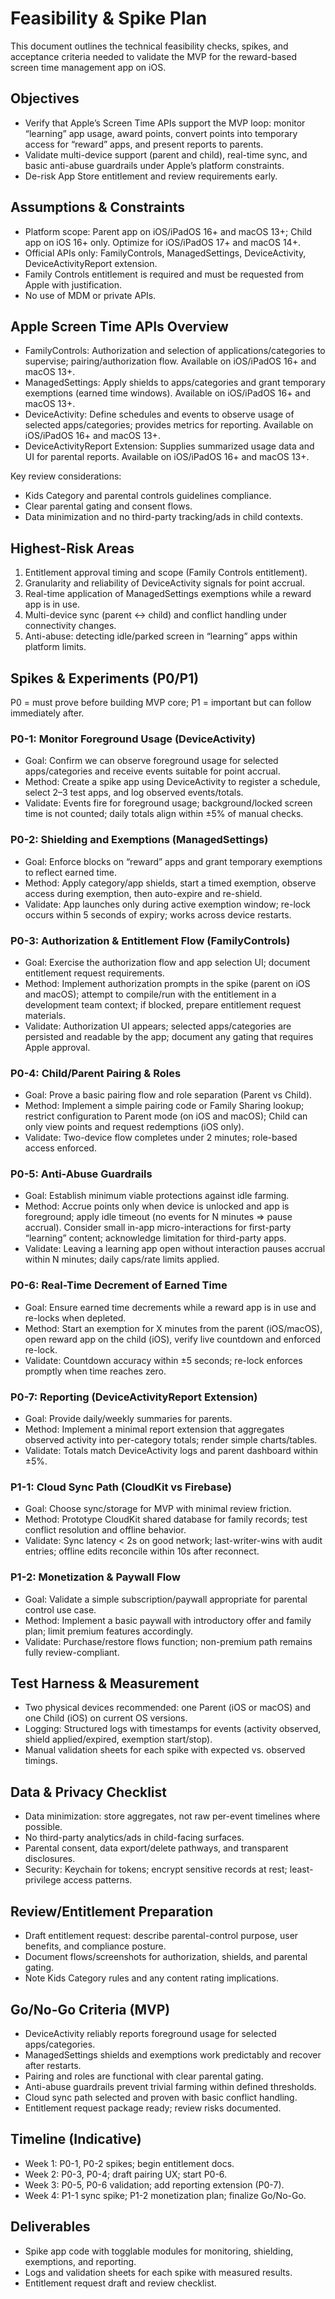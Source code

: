 # Feasibility & Spike Plan

This document outlines the technical feasibility checks, spikes, and acceptance criteria needed to validate the MVP for the reward-based screen time management app on iOS.

## Objectives

- Verify that Apple’s Screen Time APIs support the MVP loop: monitor “learning” app usage, award points, convert points into temporary access for “reward” apps, and present reports to parents.
- Validate multi-device support (parent and child), real-time sync, and basic anti-abuse guardrails under Apple’s platform constraints.
- De-risk App Store entitlement and review requirements early.

## Assumptions & Constraints

- Platform scope: Parent app on iOS/iPadOS 16+ and macOS 13+; Child app on iOS 16+ only. Optimize for iOS/iPadOS 17+ and macOS 14+.
- Official APIs only: FamilyControls, ManagedSettings, DeviceActivity, DeviceActivityReport extension.
- Family Controls entitlement is required and must be requested from Apple with justification.
- No use of MDM or private APIs.

## Apple Screen Time APIs Overview

- FamilyControls: Authorization and selection of applications/categories to supervise; pairing/authorization flow. Available on iOS/iPadOS 16+ and macOS 13+.
- ManagedSettings: Apply shields to apps/categories and grant temporary exemptions (earned time windows). Available on iOS/iPadOS 16+ and macOS 13+.
- DeviceActivity: Define schedules and events to observe usage of selected apps/categories; provides metrics for reporting. Available on iOS/iPadOS 16+ and macOS 13+.
- DeviceActivityReport Extension: Supplies summarized usage data and UI for parental reports. Available on iOS/iPadOS 16+ and macOS 13+.

Key review considerations:
- Kids Category and parental controls guidelines compliance.
- Clear parental gating and consent flows.
- Data minimization and no third-party tracking/ads in child contexts.

## Highest-Risk Areas

1. Entitlement approval timing and scope (Family Controls entitlement).
2. Granularity and reliability of DeviceActivity signals for point accrual.
3. Real-time application of ManagedSettings exemptions while a reward app is in use.
4. Multi-device sync (parent <-> child) and conflict handling under connectivity changes.
5. Anti-abuse: detecting idle/parked screen in “learning” apps within platform limits.

## Spikes & Experiments (P0/P1)

P0 = must prove before building MVP core; P1 = important but can follow immediately after.

### P0-1: Monitor Foreground Usage (DeviceActivity)
- Goal: Confirm we can observe foreground usage for selected apps/categories and receive events suitable for point accrual.
- Method: Create a spike app using DeviceActivity to register a schedule, select 2–3 test apps, and log observed events/totals.
- Validate: Events fire for foreground usage; background/locked screen time is not counted; daily totals align within ±5% of manual checks.

### P0-2: Shielding and Exemptions (ManagedSettings)
- Goal: Enforce blocks on “reward” apps and grant temporary exemptions to reflect earned time.
- Method: Apply category/app shields, start a timed exemption, observe access during exemption, then auto-expire and re-shield.
- Validate: App launches only during active exemption window; re-lock occurs within 5 seconds of expiry; works across device restarts.

### P0-3: Authorization & Entitlement Flow (FamilyControls)
- Goal: Exercise the authorization flow and app selection UI; document entitlement request requirements.
- Method: Implement authorization prompts in the spike (parent on iOS and macOS); attempt to compile/run with the entitlement in a development team context; if blocked, prepare entitlement request materials.
- Validate: Authorization UI appears; selected apps/categories are persisted and readable by the app; document any gating that requires Apple approval.

### P0-4: Child/Parent Pairing & Roles
- Goal: Prove a basic pairing flow and role separation (Parent vs Child).
- Method: Implement a simple pairing code or Family Sharing lookup; restrict configuration to Parent mode (on iOS and macOS); Child can only view points and request redemptions (iOS only).
- Validate: Two-device flow completes under 2 minutes; role-based access enforced.

### P0-5: Anti-Abuse Guardrails
- Goal: Establish minimum viable protections against idle farming.
- Method: Accrue points only when device is unlocked and app is foreground; apply idle timeout (no events for N minutes => pause accrual). Consider small in-app micro-interactions for first-party “learning” content; acknowledge limitation for third-party apps.
- Validate: Leaving a learning app open without interaction pauses accrual within N minutes; daily caps/rate limits applied.

### P0-6: Real-Time Decrement of Earned Time
- Goal: Ensure earned time decrements while a reward app is in use and re-locks when depleted.
- Method: Start an exemption for X minutes from the parent (iOS/macOS), open reward app on the child (iOS), verify live countdown and enforced re-lock.
- Validate: Countdown accuracy within ±5 seconds; re-lock enforces promptly when time reaches zero.

### P0-7: Reporting (DeviceActivityReport Extension)
- Goal: Provide daily/weekly summaries for parents.
- Method: Implement a minimal report extension that aggregates observed activity into per-category totals; render simple charts/tables.
- Validate: Totals match DeviceActivity logs and parent dashboard within ±5%.

### P1-1: Cloud Sync Path (CloudKit vs Firebase)
- Goal: Choose sync/storage for MVP with minimal review friction.
- Method: Prototype CloudKit shared database for family records; test conflict resolution and offline behavior.
- Validate: Sync latency < 2s on good network; last-writer-wins with audit entries; offline edits reconcile within 10s after reconnect.

### P1-2: Monetization & Paywall Flow
- Goal: Validate a simple subscription/paywall appropriate for parental control use case.
- Method: Implement a basic paywall with introductory offer and family plan; limit premium features accordingly.
- Validate: Purchase/restore flows function; non-premium path remains fully review-compliant.

## Test Harness & Measurement

- Two physical devices recommended: one Parent (iOS or macOS) and one Child (iOS) on current OS versions.
- Logging: Structured logs with timestamps for events (activity observed, shield applied/expired, exemption start/stop).
- Manual validation sheets for each spike with expected vs. observed timings.

## Data & Privacy Checklist

- Data minimization: store aggregates, not raw per-event timelines where possible.
- No third-party analytics/ads in child-facing surfaces.
- Parental consent, data export/delete pathways, and transparent disclosures.
- Security: Keychain for tokens; encrypt sensitive records at rest; least-privilege access patterns.

## Review/Entitlement Preparation

- Draft entitlement request: describe parental-control purpose, user benefits, and compliance posture.
- Document flows/screenshots for authorization, shields, and parental gating.
- Note Kids Category rules and any content rating implications.

## Go/No-Go Criteria (MVP)

- DeviceActivity reliably reports foreground usage for selected apps/categories.
- ManagedSettings shields and exemptions work predictably and recover after restarts.
- Pairing and roles are functional with clear parental gating.
- Anti-abuse guardrails prevent trivial farming within defined thresholds.
- Cloud sync path selected and proven with basic conflict handling.
- Entitlement request package ready; review risks documented.

## Timeline (Indicative)

- Week 1: P0-1, P0-2 spikes; begin entitlement docs.
- Week 2: P0-3, P0-4; draft pairing UX; start P0-6.
- Week 3: P0-5, P0-6 validation; add reporting extension (P0-7).
- Week 4: P1-1 sync spike; P1-2 monetization plan; finalize Go/No-Go.

## Deliverables

- Spike app code with togglable modules for monitoring, shielding, exemptions, and reporting.
- Logs and validation sheets for each spike with measured results.
- Entitlement request draft and review checklist.

